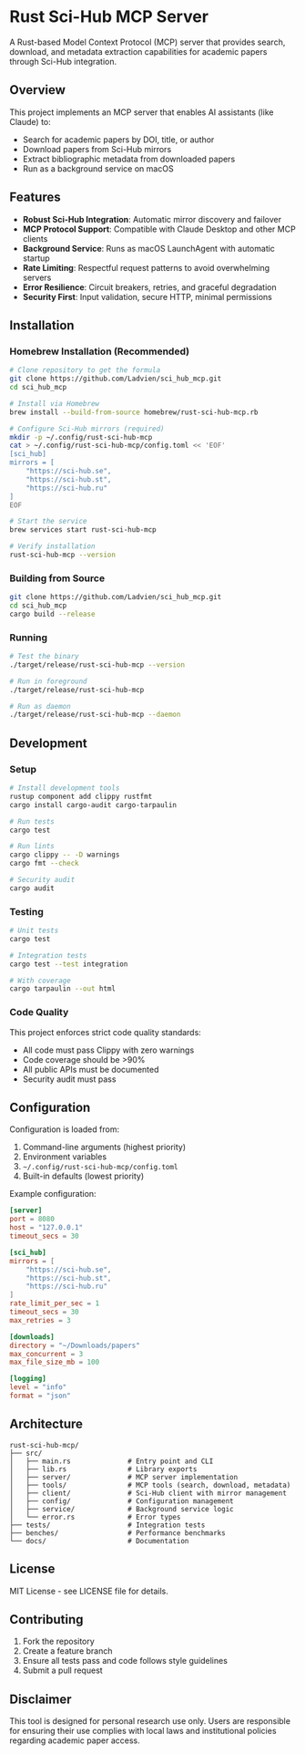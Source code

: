 # Rust Sci-Hub MCP Server

A Rust-based Model Context Protocol (MCP) server that provides search, download, and metadata extraction capabilities for academic papers through Sci-Hub integration.

## Overview

This project implements an MCP server that enables AI assistants (like Claude) to:
- Search for academic papers by DOI, title, or author
- Download papers from Sci-Hub mirrors 
- Extract bibliographic metadata from downloaded papers
- Run as a background service on macOS

## Features

- **Robust Sci-Hub Integration**: Automatic mirror discovery and failover
- **MCP Protocol Support**: Compatible with Claude Desktop and other MCP clients
- **Background Service**: Runs as macOS LaunchAgent with automatic startup
- **Rate Limiting**: Respectful request patterns to avoid overwhelming servers
- **Error Resilience**: Circuit breakers, retries, and graceful degradation
- **Security First**: Input validation, secure HTTP, minimal permissions

## Installation

### Homebrew Installation (Recommended)

```bash
# Clone repository to get the formula
git clone https://github.com/Ladvien/sci_hub_mcp.git
cd sci_hub_mcp

# Install via Homebrew
brew install --build-from-source homebrew/rust-sci-hub-mcp.rb

# Configure Sci-Hub mirrors (required)
mkdir -p ~/.config/rust-sci-hub-mcp
cat > ~/.config/rust-sci-hub-mcp/config.toml << 'EOF'
[sci_hub]
mirrors = [
    "https://sci-hub.se",
    "https://sci-hub.st", 
    "https://sci-hub.ru"
]
EOF

# Start the service
brew services start rust-sci-hub-mcp

# Verify installation
rust-sci-hub-mcp --version
```

### Building from Source

```bash
git clone https://github.com/Ladvien/sci_hub_mcp.git
cd sci_hub_mcp
cargo build --release
```

### Running

```bash
# Test the binary
./target/release/rust-sci-hub-mcp --version

# Run in foreground
./target/release/rust-sci-hub-mcp

# Run as daemon
./target/release/rust-sci-hub-mcp --daemon
```

## Development

### Setup

```bash
# Install development tools
rustup component add clippy rustfmt
cargo install cargo-audit cargo-tarpaulin

# Run tests
cargo test

# Run lints
cargo clippy -- -D warnings
cargo fmt --check

# Security audit
cargo audit
```

### Testing

```bash
# Unit tests
cargo test

# Integration tests
cargo test --test integration

# With coverage
cargo tarpaulin --out html
```

### Code Quality

This project enforces strict code quality standards:
- All code must pass Clippy with zero warnings
- Code coverage should be >90%
- All public APIs must be documented
- Security audit must pass

## Configuration

Configuration is loaded from:
1. Command-line arguments (highest priority)
2. Environment variables  
3. `~/.config/rust-sci-hub-mcp/config.toml`
4. Built-in defaults (lowest priority)

Example configuration:

```toml
[server]
port = 8080
host = "127.0.0.1" 
timeout_secs = 30

[sci_hub]
mirrors = [
    "https://sci-hub.se",
    "https://sci-hub.st", 
    "https://sci-hub.ru"
]
rate_limit_per_sec = 1
timeout_secs = 30
max_retries = 3

[downloads]
directory = "~/Downloads/papers"
max_concurrent = 3
max_file_size_mb = 100

[logging]
level = "info"
format = "json"
```

## Architecture

```
rust-sci-hub-mcp/
├── src/
│   ├── main.rs              # Entry point and CLI
│   ├── lib.rs               # Library exports
│   ├── server/              # MCP server implementation
│   ├── tools/               # MCP tools (search, download, metadata)
│   ├── client/              # Sci-Hub client with mirror management
│   ├── config/              # Configuration management
│   ├── service/             # Background service logic
│   └── error.rs             # Error types
├── tests/                   # Integration tests
├── benches/                 # Performance benchmarks
└── docs/                    # Documentation
```

## License

MIT License - see LICENSE file for details.

## Contributing

1. Fork the repository
2. Create a feature branch
3. Ensure all tests pass and code follows style guidelines
4. Submit a pull request

## Disclaimer

This tool is designed for personal research use only. Users are responsible for ensuring their use complies with local laws and institutional policies regarding academic paper access.